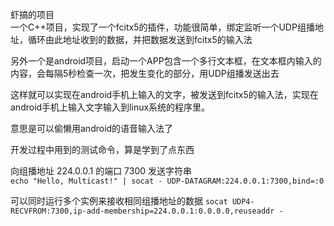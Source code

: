 虾搞的项目  
一个C++项目，实现了一个fcitx5的插件，功能很简单，绑定监听一个UDP组播地址，循环由此地址收到的数据，并把数据发送到fcitx5的输入法  

另外一个是android项目，启动一个APP包含一个多行文本框，在文本框内输入的内容，会每隔5秒检查一次，把发生变化的部分，用UDP组播发送出去

这样就可以实现在android手机上输入的文字，被发送到fcitx5的输入法，实现在android手机上输入文字输入到linux系统的程序里。

意思是可以偷懒用android的语音输入法了

开发过程中用到的测试命令，算是学到了点东西

向组播地址 224.0.0.1 的端口 7300 发送字符串  
```echo "Hello, Multicast!" | socat - UDP-DATAGRAM:224.0.0.1:7300,bind=:0```

可以同时运行多个实例来接收相同组播地址的数据
```socat UDP4-RECVFROM:7300,ip-add-membership=224.0.0.1:0.0.0.0,reuseaddr -```

